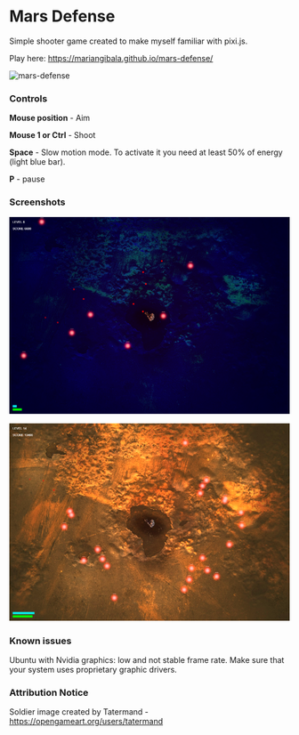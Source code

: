 # Mars Defense

Simple shooter game created to make myself familiar with pixi.js.

Play here:
https://mariangibala.github.io/mars-defense/

![mars-defense](/img/mars-defense.gif?raw=true)

### Controls

**Mouse position** - Aim

**Mouse 1 or Ctrl** - Shoot

**Space** - Slow motion mode. To activate it you need at least 50% of energy
(light blue bar).

**P** - pause

### Screenshots

![mars-defense](/img/screenshot1.png?raw=true)

![mars-defense](/img/screenshot2.png?raw=true)

### Known issues

Ubuntu with Nvidia graphics: low and not stable frame rate. Make sure that your system uses proprietary graphic drivers.

### Attribution Notice

Soldier image created by Tatermand - https://opengameart.org/users/tatermand
